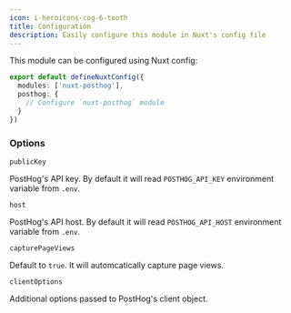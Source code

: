 ```yaml
---
icon: i-heroicons-cog-6-tooth
title: Configuration
description: Easily configure this module in Nuxt's config file
---
```


This module can be configured using Nuxt config:

```typescript [nuxt.config.ts]
export default defineNuxtConfig({
  modules: ['nuxt-posthog'],
  posthog: {
    // Configure `nuxt-posthog` module
  }
})
```

### Options

`publicKey`

PostHog's API key. By default it will read `POSTHOG_API_KEY` environment variable from `.env`.

`host`

PostHog's API host. By default it will read `POSTHOG_API_HOST` environment variable from `.env`.

`capturePageViews`

Default to `true`. It will automcatically capture page views.

`clientOptions`

Additional options passed to PostHog's client object.